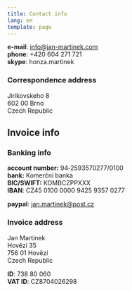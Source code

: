 ```yaml
---
title: Contact info
lang: en
template: page
---
```


**e-mail**: [info@jan-martinek.com](mailto:info@jan-martinek.com)  
**phone**: +420 604 271 721  
**skype**: honza.martinek

### Correspondence address

Jirikovskeho 8  
602 00 Brno  
Czech Republic

## Invoice info

### Banking info

**account number:** 94&#8209;2593570277/0100  
**bank:** Komerční&nbsp;banka  
**BIC/SWIFT:** KOMBCZPPXXX  
**IBAN**: CZ45&nbsp;0100&nbsp;000­0&nbsp;9425&nbsp;9357&nbsp;0­277

**paypal**: jan.martinek@post.cz

### Invoice address
Jan Martinek  
Hovězí 35  
756 01 Hovězí  
Czech Republic

**ID**: 738 80 060  
**VAT ID**: CZ8704026298
